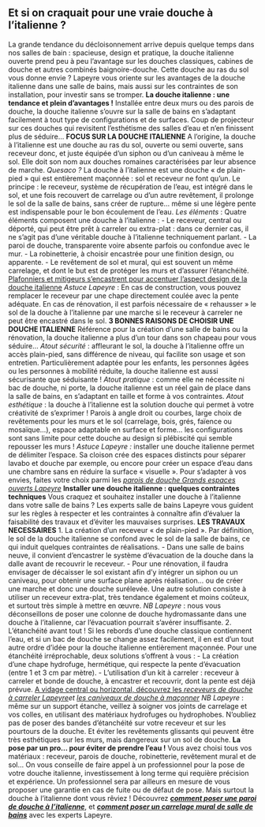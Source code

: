 ##
## **Et si on craquait pour une vraie douche à l’italienne ?**
La grande tendance du décloisonnement arrive depuis quelque temps dans nos salles de bain : spacieuse, design et pratique, la douche italienne ouverte prend peu à peu l’avantage sur les douches classiques, cabines de douche et autres combinés baignoire-douche. Cette douche au ras du sol vous donne envie ? Lapeyre vous oriente sur les avantages de la douche italienne dans une salle de bains, mais aussi sur les contraintes de son installation, pour investir sans se tromper.
**La douche italienne : une tendance et plein d’avantages !**
Installée entre deux murs ou des parois de douche, la douche italienne s’ouvre sur la salle de bains en s’adaptant facilement à tout type de configurations et de surfaces. Coup de projecteur sur ces douches qui revisitent l’esthétisme des salles d’eau et n’en finissent plus de séduire…
**FOCUS SUR LA DOUCHE ITALIENNE**
A l’origine, la douche à l’italienne est une douche au ras du sol, ouverte ou semi ouverte, sans receveur donc, et juste équipée d’un siphon ou d’un caniveau à même le sol. Elle doit son nom aux douches romaines caractérisées par leur absence de marche.
_Quesaco ?_ La douche à l’italienne est une douche « de plain-pied » qui est entièrement maçonnée : sol et receveur ne font qu’un. Le principe : le receveur, système de récupération de l’eau, est intégré dans le sol, et une fois recouvert de carrelage ou d’un autre revêtement, il prolonge le sol de la salle de bains, sans créer de rupture… même si une légère pente est indispensable pour le bon écoulement de l’eau.
_Les éléments_ : Quatre éléments composent une douche à l’italienne :
\- Le receveur, central ou déporté, qui peut être prêt à carreler ou extra-plat : dans ce dernier cas, il ne s’agit pas d’une véritable douche à l’italienne techniquement parlant.
\- La paroi de douche, transparente voire absente parfois ou confondue avec le mur.
\- La robinetterie, à choisir encastrée pour une finition design, ou apparente.
\- Le revêtement de sol et mural, qui est souvent un même carrelage, et dont le but est de protéger les murs et d’assurer l’étanchéité.
[Plafonniers et mitigeurs s’encastrent pour accentuer l’aspect design de la douche italienne](http://www.lapeyre.fr/bain-CCU0002/robinetterie-CCN0031/douche-encastree-CCN0140)
_Astuce Lapeyre_ : En cas de construction, vous pouvez remplacer le receveur par une chape directement coulée avec la pente adéquate. En cas de rénovation, il est parfois nécessaire de « rehausser » le sol de la douche à l’italienne par une marche si le receveur à carreler ne peut être encastré dans le sol.
**3 BONNES RAISONS DE CHOISIR UNE DOUCHE ITALIENNE**
Référence pour la création d’une salle de bains ou la rénovation, la douche italienne a plus d’un tour dans son chapeau pour vous séduire…
_Atout sécurité_ : affleurant le sol, la douche à l’italienne offre un accès plain-pied, sans différence de niveau, qui facilite son usage et son entretien. Particulièrement adaptée pour les enfants, les personnes âgées ou les personnes à mobilité réduite, la douche italienne est aussi sécurisante que séduisante !
_Atout pratique_ : comme elle ne nécessite ni bac de douche, ni porte, la douche italienne est un réel gain de place dans la salle de bains, en s’adaptant en taille et forme à vos contraintes.
_Atout esthétique_ : la douche à l’italienne est la solution douche qui permet à votre créativité de s’exprimer ! Parois à angle droit ou courbes, large choix de revêtements pour les murs et le sol (carrelage, bois, grés, faïence ou mosaïque…), espace adaptable en surface et forme… les configurations sont sans limite pour cette douche au design si plébiscité qui semble repousser les murs !
_Astuce Lapeyre :_ installer une douche italienne permet de délimiter l’espace. Sa cloison crée des espaces distincts pour séparer lavabo et douche par exemple, ou encore pour créer un espace d’eau dans une chambre sans en réduire la surface « visuelle ». Pour s’adapter à vos envies, faites votre choix parmi les [_parois de douche Grands espaces ouverts Lapeyre_](http://www.lapeyre.fr/bain-CCU0002/douche-CCN0029/parois-entrees-libres-CCN278046)
**Installer une douche italienne : quelques contraintes techniques**
Vous craquez et souhaitez installer une douche à l’italienne dans votre salle de bains ? Les experts salle de bains Lapeyre vous guident sur les règles à respecter et les contraintes à connaître afin d’évaluer la faisabilité des travaux et d’éviter les mauvaises surprises.
**LES TRAVAUX NECESSAIRES**
1\. La création d’un receveur « de plain-pied ».
Par définition, le sol de la douche italienne se confond avec le sol de la salle de bains, ce qui induit quelques contraintes de réalisations.
\- Dans une salle de bains neuve, il convient d’encastrer le système d’évacuation de la douche dans la dalle avant de recouvrir le receveur.
\- Pour une rénovation, il faudra envisager de décaisser le sol existant afin d’y intégrer un siphon ou un caniveau, pour obtenir une surface plane après réalisation… ou de créer une marche et donc une douche surélevée. Une autre solution consiste à utiliser un receveur extra-plat, très tendance également et moins coûteux, et surtout très simple à mettre en œuvre.
_NB Lapeyre_ : nous vous déconseillons de poser une colonne de douche hydromassante dans une douche à l’italienne, car l’évacuation pourrait s’avérer insuffisante.
2\. L’étanchéité avant tout !
Si les rebords d’une douche classique contiennent l’eau, et si un bac de douche se change assez facilement, il en est d’un tout autre ordre d’idée pour la douche italienne entièrement maçonnée. Pour une étanchéité irréprochable, deux solutions s’offrent à vous :
\- La création d’une chape hydrofuge, hermétique, qui respecte la pente d’évacuation (entre 1 et 3 cm par mètre).
\- L’utilisation d’un kit à carreler : receveur à carreler et bonde de douche, à encastrer et recouvrir, dont la pente est déjà prévue.
[A vidage central ou horizontal, découvrez les _receveurs de douche à carreler Lapeyre_](http://www.lapeyre.fr/bain-CCU0002/douche-CCN0029/receveurs-CCN418569)_et [les caniveaux de douche à maçonner](http://www.lapeyre.fr/vidage-aqua-FPC1220688)_
_NB Lapeyre_ : même sur un support étanche, veillez à soigner vos joints de carrelage et vos colles, en utilisant des matériaux hydrofuges ou hydrophobes. N’oubliez pas de poser des bandes d’étanchéité sur votre receveur et sur les pourtours de la douche. Et éviter les revêtements glissants qui peuvent être très esthétiques sur les murs, mais dangereux sur un sol de douche.
**La pose par un pro… pour éviter de prendre l’eau !**
Vous avez choisi tous vos matériaux : receveur, parois de douche, robinetterie, revêtement mural et de sol… On vous conseille de faire appel à un professionnel pour la pose de votre douche italienne, investissement à long terme qui requière précision et expérience. Un professionnel sera par ailleurs en mesure de vous proposer une garantie en cas de fuite ou de défaut de pose. Mais surtout la douche à l’italienne dont vous rêviez !
Découvrez [**_comment poser une paroi de douche à l’italienne_**](http://www.lapeyre.fr/c/magazine/inspirations-tendances/Comment-poser-une-paroi-de-douche-italienne), et [**_comment poser un carrelage mural de salle de bains_**](http://www.lapeyre.fr/c/magazine/comment-poser-un-carrelage-mural-dans-une-salle-de-bains) avec les experts Lapeyre.